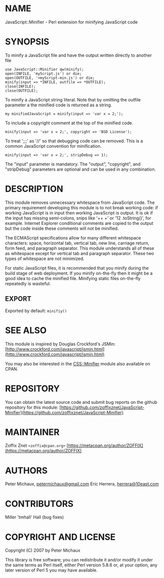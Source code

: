 # NAME

JavaScript::Minifier - Perl extension for minifying JavaScript code

# SYNOPSIS

To minify a JavaScript file and have the output written directly to another file

    use JavaScript::Minifier qw(minify);
    open(INFILE, 'myScript.js') or die;
    open(OUTFILE, '>myScript-min.js') or die;
    minify(input => *INFILE, outfile => *OUTFILE);
    close(INFILE);
    close(OUTFILE);

To minify a JavaScript string literal. Note that by omitting the outfile parameter a the minified code is returned as a string.

    my minifiedJavaScript = minify(input => 'var x = 2;');

To include a copyright comment at the top of the minified code.

    minify(input => 'var x = 2;', copyright => 'BSD License');

To treat ';;;' as '//' so that debugging code can be removed. This is a common JavaScript convention for minification.

    minify(input => 'var x = 2;', stripDebug => 1);

The "input" parameter is mandatory. The "output", "copyright", and "stripDebug" parameters are optional and can be used in any combination.

# DESCRIPTION

This module removes unnecessary whitespace from JavaScript code. The primary requirement developing this module is to not break working code: if working JavaScript is in input then working JavaScript is output. It is ok if the input has missing semi-colons, snips like '++ +' or '12 .toString()', for example. Internet Explorer conditional comments are copied to the output but the code inside these comments will not be minified.

The ECMAScript specifications allow for many different whitespace characters: space, horizontal tab, vertical tab, new line, carriage return, form feed, and paragraph separator. This module understands all of these as whitespace except for vertical tab and paragraph separator. These two types of whitespace are not minimized.

For static JavaScript files, it is recommended that you minify during the build stage of web deployment. If you minify on-the-fly then it might be a good idea to cache the minified file. Minifying static files on-the-fly repeatedly is wasteful.

## EXPORT

Exported by default: `minifiy()`

# SEE ALSO

This module is inspired by Douglas Crockford's JSMin:
[http://www.crockford.com/javascript/jsmin.html](http://www.crockford.com/javascript/jsmin.html)

You may also be interested in the [CSS::Minifier](https://metacpan.org/pod/CSS::Minifier) module also
available on CPAN.

# REPOSITORY

You can obtain the latest source code and submit bug reports
on the github repository for this module:
[https://github.com/zoffixznet/JavaScript-Minifier](https://github.com/zoffixznet/JavaScript-Minifier)

# MAINTAINER

Zoffix Znet `<zoffix@cpan.org>` [https://metacpan.org/author/ZOFFIX](https://metacpan.org/author/ZOFFIX)

# AUTHORS

Peter Michaux, <petermichaux@gmail.com>
Eric Herrera, <herrera@10east.com>

# CONTRIBUTORS

Miller 'tmhall' Hall (bug fixes)

# COPYRIGHT AND LICENSE

Copyright (C) 2007 by Peter Michaux

This library is free software; you can redistribute it and/or modify
it under the same terms as Perl itself, either Perl version 5.8.6 or,
at your option, any later version of Perl 5 you may have available.
